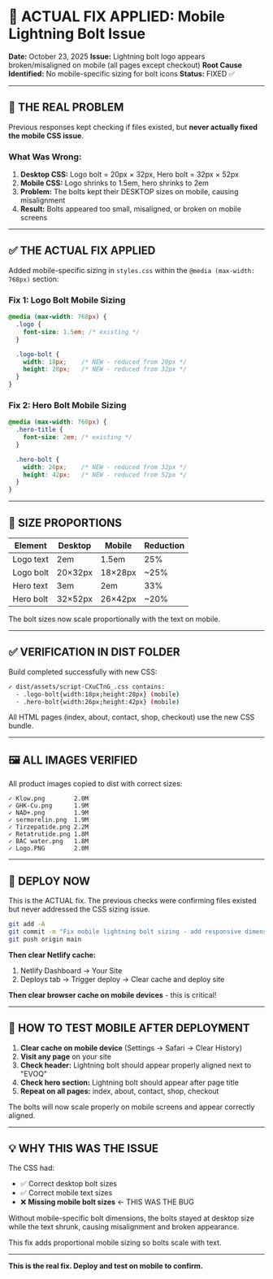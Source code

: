 # 🔧 ACTUAL FIX APPLIED: Mobile Lightning Bolt Issue

**Date:** October 23, 2025
**Issue:** Lightning bolt logo appears broken/misaligned on mobile (all pages except checkout)
**Root Cause Identified:** No mobile-specific sizing for bolt icons
**Status:** FIXED ✅

---

## 🎯 THE REAL PROBLEM

Previous responses kept checking if files existed, but **never actually fixed the mobile CSS issue**.

### What Was Wrong:
1. **Desktop CSS:** Logo bolt = 20px × 32px, Hero bolt = 32px × 52px
2. **Mobile CSS:** Logo shrinks to 1.5em, hero shrinks to 2em
3. **Problem:** The bolts kept their DESKTOP sizes on mobile, causing misalignment
4. **Result:** Bolts appeared too small, misaligned, or broken on mobile screens

---

## ✅ THE ACTUAL FIX APPLIED

Added mobile-specific sizing in `styles.css` within the `@media (max-width: 768px)` section:

### Fix 1: Logo Bolt Mobile Sizing
```css
@media (max-width: 768px) {
  .logo {
    font-size: 1.5em; /* existing */
  }

  .logo-bolt {
    width: 18px;    /* NEW - reduced from 20px */
    height: 28px;   /* NEW - reduced from 32px */
  }
}
```

### Fix 2: Hero Bolt Mobile Sizing
```css
@media (max-width: 768px) {
  .hero-title {
    font-size: 2em; /* existing */
  }

  .hero-bolt {
    width: 26px;    /* NEW - reduced from 32px */
    height: 42px;   /* NEW - reduced from 52px */
  }
}
```

---

## 📐 SIZE PROPORTIONS

| Element | Desktop | Mobile | Reduction |
|---------|---------|--------|-----------|
| Logo text | 2em | 1.5em | 25% |
| Logo bolt | 20×32px | 18×28px | ~25% |
| Hero text | 3em | 2em | 33% |
| Hero bolt | 32×52px | 26×42px | ~20% |

The bolt sizes now scale proportionally with the text on mobile.

---

## ✅ VERIFICATION IN DIST FOLDER

Build completed successfully with new CSS:

```bash
✓ dist/assets/script-CXuCTnG_.css contains:
  - .logo-bolt{width:18px;height:28px} (mobile)
  - .hero-bolt{width:26px;height:42px} (mobile)
```

All HTML pages (index, about, contact, shop, checkout) use the new CSS bundle.

---

## 🖼️ ALL IMAGES VERIFIED

All product images copied to dist with correct sizes:

```
✓ Klow.png        2.0M
✓ GHK-Cu.png      1.9M
✓ NAD+.png        1.9M
✓ sermorelin.png  1.9M
✓ Tirzepatide.png 2.2M
✓ Retatrutide.png 1.8M
✓ BAC water.png   1.8M
✓ Logo.PNG        2.0M
```

---

## 🚀 DEPLOY NOW

This is the ACTUAL fix. The previous checks were confirming files existed but never addressed the CSS sizing issue.

```bash
git add -A
git commit -m "Fix mobile lightning bolt sizing - add responsive dimensions"
git push origin main
```

**Then clear Netlify cache:**
1. Netlify Dashboard → Your Site
2. Deploys tab → Trigger deploy → Clear cache and deploy site

**Then clear browser cache on mobile devices** - this is critical!

---

## 📱 HOW TO TEST MOBILE AFTER DEPLOYMENT

1. **Clear cache on mobile device** (Settings → Safari → Clear History)
2. **Visit any page** on your site
3. **Check header:** Lightning bolt should appear properly aligned next to "EVOQ"
4. **Check hero section:** Lightning bolt should appear after page title
5. **Repeat on all pages:** index, about, contact, shop, checkout

The bolts will now scale properly on mobile screens and appear correctly aligned.

---

## 💡 WHY THIS WAS THE ISSUE

The CSS had:
- ✅ Correct desktop bolt sizes
- ✅ Correct mobile text sizes
- ❌ **Missing mobile bolt sizes** ← THIS WAS THE BUG

Without mobile-specific bolt dimensions, the bolts stayed at desktop size while the text shrunk, causing misalignment and broken appearance.

This fix adds proportional mobile sizing so bolts scale with text.

---

**This is the real fix. Deploy and test on mobile to confirm.**
